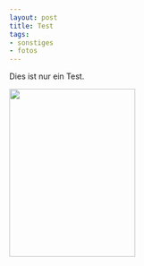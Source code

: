 ```yaml
--- 
layout: post
title: Test
tags: 
- sonstiges
- fotos
---
```

Dies ist nur ein Test.
<p><a href="http://blog.fabianonline.deturbo.paulstamatiou.com/uploads/2008/12/p-640-480-749b6e06-4369-4b50-b0c5-a90216027359.jpeg"><img src="http://blog.fabianonline.deturbo.paulstamatiou.com/uploads/2008/12/p-640-480-749b6e06-4369-4b50-b0c5-a90216027359.jpeg" alt="" width="225" height="300" class="alignnone size-full wp-image-364" /></a></p>
